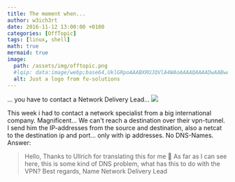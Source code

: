 ```yaml
---
title: The moment when...
author: w3ich3rt
date: 2016-11-12 13:00:00 +0100
categories: [OffTopic]
tags: [linux, shell]
math: true
mermaid: true
image:
  path: /assets/img/offtopic.png
  #lqip: data:image/webp;base64,UklGRpoAAABXRUJQVlA4WAoAAAAQAAAADwAABwAAQUxQSDIAAAARL0AmbZurmr57yyIiqE8oiG0bejIYEQTgqiDA9vqnsUSI6H+oAERp2HZ65qP/VIAWAFZQOCBCAAAA8AEAnQEqEAAIAAVAfCWkAALp8sF8rgRgAP7o9FDvMCkMde9PK7euH5M1m6VWoDXf2FkP3BqV0ZYbO6NA/VFIAAAA
  alt: Just a logo from fu-solutions
---
```


… you have to contact a Network Delivery Lead…
![](https://www.serieslyawesome.tv/wp-content/uploads/2019/05/Star-Trek-Facepalm.gif)

This week i had to contact a network specialist from a big international company. Magnificent… We can't reach a destination over their vpn-tunnel.
I send him the IP-addresses from the source and destination, also a netcat to the destination ip and port... only with ip addresses. No DNS-Names.
Answer:

> Hello,
> Thanks to Ullrich for translating this for me 🙂 As far as I can see here, this is some kind of DNS problem, what has this to do with the VPN?
> Best regards,
> Name
> Network Delivery Lead
